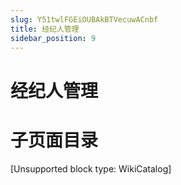 ```yaml
---
slug: Y51twlFGEiOUBAkBTVecuwACnbf
title: 经纪人管理
sidebar_position: 9
---
```



# 经纪人管理


# 子页面目录


[Unsupported block type: WikiCatalog]

